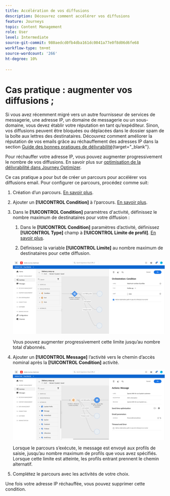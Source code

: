 ```yaml
---
title: Accélération de vos diffusions
description: Découvrez comment accélérer vos diffusions
feature: Journeys
topic: Content Management
role: User
level: Intermediate
source-git-commit: 980aedcd0fb4dba161dc0041a77e0f8d06d6fe68
workflow-type: tm+mt
source-wordcount: '266'
ht-degree: 10%

---
```



# Cas pratique : augmenter vos diffusions ;

Si vous avez récemment migré vers un autre fournisseur de services de messagerie, une adresse IP, un domaine de messagerie ou un sous-domaine, vous devez établir votre réputation en tant qu’expéditeur. Sinon, vos diffusions peuvent être bloquées ou déplacées dans le dossier spam de la boîte aux lettres des destinataires. Découvrez comment améliorer la réputation de vos emails grâce au réchauffement des adresses IP dans la section [Guide des bonnes pratiques de délivrabilité](https://experienceleague.adobe.com/docs/deliverability-learn/deliverability-best-practice-guide/additional-resources/generic-resources/increase-reputation-with-ip-warming.html){target=&quot;_blank&quot;}.

Pour réchauffer votre adresse IP, vous pouvez augmenter progressivement le nombre de vos diffusions. En savoir plus sur [optimisation de la délivrabilité dans Journey Optimizer](../deliverability.md).

Ce cas pratique a pour but de créer un parcours pour accélérer vos diffusions email. Pour configurer ce parcours, procédez comme suit:

1. Création d’un parcours. [En savoir plus](journey-gs.md).

1. Ajouter un **[!UICONTROL Condition]** à l’parcours. [En savoir plus](condition-activity.md).

1. Dans le **[!UICONTROL Condition]** paramètres d&#39;activité, définissez le nombre maximum de destinataires pour votre diffusion :

   1. Dans le **[!UICONTROL Condition]** paramètres d’activité, définissez **[!UICONTROL Type]** champ à **[!UICONTROL Limite de profil]**. [En savoir plus](condition-activity.md#profile_cap).

   1. Définissez la variable **[!UICONTROL Limite]** au nombre maximum de destinataires pour cette diffusion.

   ![](../assets/profile-cap-condition.png)

   Vous pouvez augmenter progressivement cette limite jusqu’au nombre total d’abonnés.

1. Ajouter un **[!UICONTROL Message]** l’activité vers le chemin d’accès nominal après la **[!UICONTROL Condition]** activité.

   ![](../assets/ramp-up-deliveries-message.png)

   Lorsque le parcours s’exécute, le message est envoyé aux profils de saisie, jusqu’au nombre maximum de profils que vous avez spécifiés. Lorsque cette limite est atteinte, les profils entrant prennent le chemin alternatif.

1. Complétez le parcours avec les activités de votre choix.

Une fois votre adresse IP réchauffée, vous pouvez supprimer cette condition.





